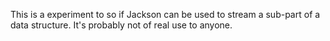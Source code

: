 This is a experiment to so if Jackson can be used to stream a sub-part of a data structure.
It's probably not of real use to anyone. 

